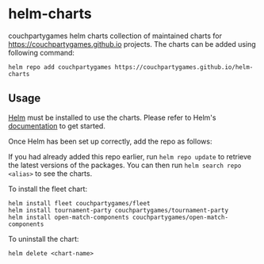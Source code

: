 # helm-charts
couchpartygames helm charts collection of maintained charts for https://couchpartygames.github.io projects. The charts can be added using following command:


    helm repo add couchpartygames https://couchpartygames.github.io/helm-charts


## Usage

[Helm](https://helm.sh) must be installed to use the charts.  Please refer to
Helm's [documentation](https://helm.sh/docs) to get started.

Once Helm has been set up correctly, add the repo as follows:


If you had already added this repo earlier, run `helm repo update` to retrieve
the latest versions of the packages.  You can then run `helm search repo
<alias>` to see the charts.

To install the fleet chart:

    helm install fleet couchpartygames/fleet
    helm install tournament-party couchpartygames/tournament-party
    helm install open-match-components couchpartygames/open-match-components

To uninstall the chart:

    helm delete <chart-name>
    


